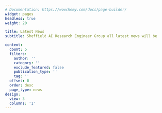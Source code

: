 ```yaml
---
# Documentation: https://wowchemy.com/docs/page-builder/
widget: pages
headless: true
weight: 20

title: Latest News
subtitle: Sheffield AI Research Engineer Group all latest news will be up to date here!

content:
  count: 5
  filters:
    author: ''
    category: ''
    exclude_featured: false
    publication_type: ''
    tag: ''
  offset: 0
  order: desc
  page_type: news
design:
  view: 3
  columns: '1'
---
```

